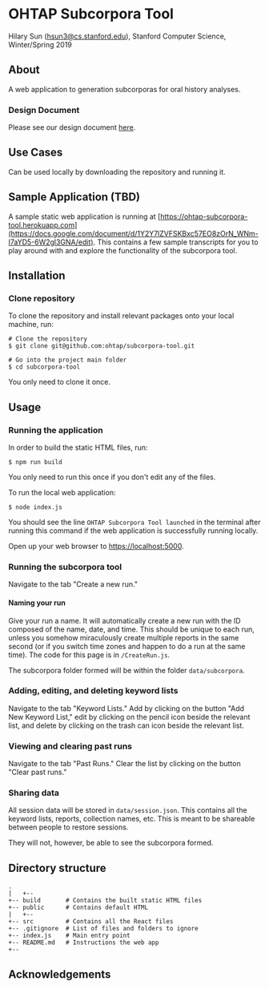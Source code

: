 # OHTAP Subcorpora Tool
Hilary Sun (hsun3@cs.stanford.edu), Stanford Computer Science, Winter/Spring 2019

## About

A web application to generation subcorporas for oral history analyses. 

### Design Document

Please see our design document [here](https://docs.google.com/document/d/1Y2Y7lZVFSKBxc57EO8zOrN_WNm-I7aYD5-6W2gl3GNA/edit).

## Use Cases

Can be used locally by downloading the repository and running it.

## Sample Application (TBD)

A sample static web application is running at [https://ohtap-subcorpora-tool.herokuapp.com](https://docs.google.com/document/d/1Y2Y7lZVFSKBxc57EO8zOrN_WNm-I7aYD5-6W2gl3GNA/edit). This contains a few sample transcripts for you to play around with and explore the functionality of the subcorpora tool.

## Installation

### Clone repository

To clone the repository and install relevant packages onto your local machine, run:

```
# Clone the repository
$ git clone git@github.com:ohtap/subcorpora-tool.git

# Go into the project main folder
$ cd subcorpora-tool
```

You only need to clone it once.

## Usage

### Running the application

In order to build the static HTML files, run:

```
$ npm run build
```

You only need to run this once if you don't edit any of the files.

To run the local web application:

```
$ node index.js
```

You should see the line `OHTAP Subcorpora Tool launched` in the terminal after running this command if the web application is successfully running locally.

Open up your web browser to [https://localhost:5000](https://localhost:5000).

### Running the subcorpora tool

Navigate to the tab "Create a new run."

#### Naming your run

Give your run a name. It will automatically create a new run with the ID composed of the name, date, and time. This should be unique to each run, unless you somehow miraculously create multiple reports in the same second (or if you switch time zones and happen to do a run at the same time). The code for this page is in `/CreateRun.js`.



The subcorpora folder formed will be within the folder `data/subcorpora`.

### Adding, editing, and deleting keyword lists

Navigate to the tab "Keyword Lists." Add by clicking on the button "Add New Keyword List," edit by clicking on the pencil icon beside the relevant list, and delete by clicking on the trash can icon beside the relevant list.

### Viewing and clearing past runs

Navigate to the tab "Past Runs." Clear the list by clicking on the button "Clear past runs."

### Sharing data

All session data will be stored in `data/session.json`. This contains all the keyword lists, reports, collection names, etc. This is meant to be shareable between people to restore sessions.

They will not, however, be able to see the subcorpora formed.

## Directory structure
```
.
|	+--
+-- build		# Contains the built static HTML files
+-- public		# Contains default HTML
|	+--
+-- src 		# Contains all the React files
+-- .gitignore	# List of files and folders to ignore
+-- index.js 	# Main entry point
+-- README.md 	# Instructions the web app
+-- 
```

## Acknowledgements


